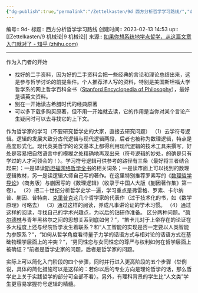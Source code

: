 ```yaml
---
{"dg-publish":true,"permalink":"/Zettelkasten/9d 西方分析哲学学习路线/","dgPassFrontmatter":true}
---
```


编号:: 9d-
标题:: 西方分析哲学学习路线
创建时间:: 2023-02-13 14:53
up:: [[Zettelkasten/9 机械论\|9 机械论]]
来源:: [如果你想系统地学点哲学，从这篇文章入门就对了 - 知乎 (zhihu.com)](https://zhuanlan.zhihu.com/p/25183707?from_voters_page=true)

---
作为入门者的开始
- 找好的二手资料，因为好的二手资料会把一些经典的言论和理论总结出来，这是参与哲学讨论的前提条件。个人推荐洋人写的资料，特别是美国斯坦福大学哲学系的网上哲学百科全书（[Stanford Encyclopedia of Philosophy](https://link.zhihu.com/?target=http%3A//plato.stanford.edu/)），最好是读英文资料。
- 别在一开始读古希腊时代的经典原著
- 可以多下载多购买原著，但不用一开始就去读，它的作用是当你对某个言论产生疑问时可以去寻找它的上下文。

作为哲学家的学习（不要研究哲学史的大家，直接去研究问题）
（1）去学符号逻辑。逻辑的发展大致分古代逻辑与现代逻辑两段，后者也被称为数理逻辑，特点是高度形式化。现代英美哲学的论文基本上都得利用现代逻辑的技术工具来撰写，好处是容易把自然语言中的模糊之处精确地再现出来（符号逻辑的妙处，的确是只有学过的人才可领会的！）。学习符号逻辑可供参考的路径有三条（最好将三者结合起来）：一是译读[斯坦福网络哲学全书](https://www.zhihu.com/search?q=%E6%96%AF%E5%9D%A6%E7%A6%8F%E7%BD%91%E7%BB%9C%E5%93%B2%E5%AD%A6%E5%85%A8%E4%B9%A6&search_source=Entity&hybrid_search_source=Entity&hybrid_search_extra=%7B%22sourceType%22%3A%22answer%22%2C%22sourceId%22%3A40784992%7D)的相关词条；一是读市面上可以找到的数理逻辑教材，另一是读逻辑大师自己写的著作。在这里特别推荐罗素写的《[数理哲学导论](https://www.zhihu.com/search?q=%E6%95%B0%E7%90%86%E5%93%B2%E5%AD%A6%E5%AF%BC%E8%AE%BA&search_source=Entity&hybrid_search_source=Entity&hybrid_search_extra=%7B%22sourceType%22%3A%22answer%22%2C%22sourceId%22%3A40784992%7D)》（商务版）与蒯因写的《数理逻辑》（收录于中国人大版《蒯因著作集》第一卷）。
（2）把二十世纪分析哲学史学一遍，学习重点是弗雷格、罗素、卡尔纳普、蒯因、普特南、[克里普克](https://www.zhihu.com/search?q=%E5%85%8B%E9%87%8C%E6%99%AE%E5%85%8B&search_source=Entity&hybrid_search_source=Entity&hybrid_search_extra=%7B%22sourceType%22%3A%22answer%22%2C%22sourceId%22%3A40784992%7D)这几个哲学家的代表作（过于技术化的书，如《数学原理》可略去）
（3）通过这样的阅读，养成凡事讲论证的学术习惯。
（4）通过这样的阅读，寻找自己的学术兴趣点，为以后的钻研作准备。
区分两种问题。“[荷尔德林](https://www.zhihu.com/search?q=%E8%8D%B7%E5%B0%94%E5%BE%B7%E6%9E%97&search_source=Entity&hybrid_search_source=Entity&hybrid_search_extra=%7B%22sourceType%22%3A%22answer%22%2C%22sourceId%22%3A40784992%7D)与青年黑格尔之间的思想关系到底如何？”，“笛卡儿对于上帝存在的论证在多大程度上还与经院哲学发生着联系？和“人工智能的实现是否一定要以人类智能为参照系？“，“如何从哲学角度看待量子力学的话语方式与相对论的话语方式在基础物理学层面上的冲突？“，“男同性恋与女同性恋的尊严与权利如何在哲学层面上被确证？“前者是哲学史家的问题，后者是哲学家的问题。

实际上可以简化入门阶段的四个步骤，同时并行进入更高阶段的五个步骤（举例说，具体的简化措施可以是这样的：若你以后的专业方向是理论哲学的话，那么哲学史上关于实践哲学的部分可全部不看）。另外，有理科背景的学生比“人文类”学生更容易掌握符号逻辑的精髓。